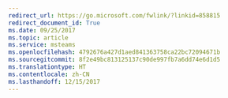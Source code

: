 ```yaml
---
redirect_url: https://go.microsoft.com/fwlink/?linkid=858815
redirect_document_id: True
ms.date: 09/25/2017
ms.topic: article
ms.service: msteams
ms.openlocfilehash: 4792676a427d1aed841363758ca22bc72094671b
ms.sourcegitcommit: 8f2e49bc813125137c90de997fb7a6dd74e6d1d5
ms.translationtype: HT
ms.contentlocale: zh-CN
ms.lasthandoff: 12/15/2017
---
```

